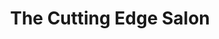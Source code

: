 ---
title: "The Cutting Edge Salon"
url: /charlottesville/the-cutting-edge-salon/
shop: hairdresser
---